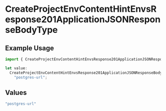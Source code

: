 # CreateProjectEnvContentHintEnvsResponse201ApplicationJSONResponseBodyType

## Example Usage

```typescript
import { CreateProjectEnvContentHintEnvsResponse201ApplicationJSONResponseBodyType } from "@vercel/sdk/models/operations";

let value:
  CreateProjectEnvContentHintEnvsResponse201ApplicationJSONResponseBodyType =
    "postgres-url";
```

## Values

```typescript
"postgres-url"
```